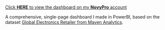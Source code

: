 [Click **HERE** to view the dashboard on my **NovyPro** account]([https://project.novypro.com/9OXJcX](https://project.novypro.com/b8g054))

A comprehensive, single-page dashboard I made in PowerBI, based on the dataset [Global Electronics Retailer from Maven Analytics](https://mavenanalytics.io/data-playground).
